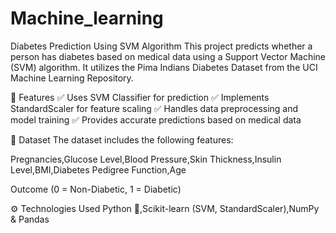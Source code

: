 # Machine_learning
Diabetes Prediction Using SVM Algorithm
This project predicts whether a person has diabetes based on medical data using a Support Vector Machine (SVM) algorithm. It utilizes the Pima Indians Diabetes Dataset from the UCI Machine Learning Repository.

📌 Features
✅ Uses SVM Classifier for prediction
✅ Implements StandardScaler for feature scaling
✅ Handles data preprocessing and model training
✅ Provides accurate predictions based on medical data

📂 Dataset
The dataset includes the following features:

Pregnancies,Glucose Level,Blood Pressure,Skin Thickness,Insulin Level,BMI,Diabetes Pedigree Function,Age

Outcome (0 = Non-Diabetic, 1 = Diabetic)

⚙️ Technologies Used
Python 🐍,Scikit-learn (SVM, StandardScaler),NumPy & Pandas
